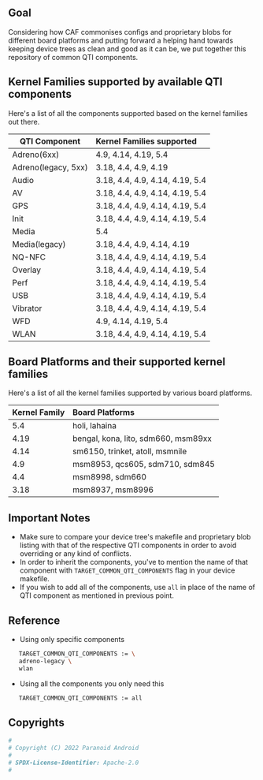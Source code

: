 ## Goal

Considering how CAF commonises configs and proprietary blobs for different board platforms and putting forward a helping hand towards keeping device trees as clean and good as it can be, we put together this repository of common QTI components.

## Kernel Families supported by available QTI components

Here's a list of all the components supported based on the kernel families out there.

| QTI Component       | Kernel Families supported       |
| ------------------- | :------------------------------ |
| Adreno(6xx)         | 4.9, 4.14, 4.19, 5.4            |
| Adreno(legacy, 5xx) | 3.18, 4.4, 4.9, 4.19            |
| Audio               | 3.18, 4.4, 4.9, 4.14, 4.19, 5.4 |
| AV                  | 3.18, 4.4, 4.9, 4.14, 4.19, 5.4 |
| GPS                 | 3.18, 4.4, 4.9, 4.14, 4.19, 5.4 |
| Init                | 3.18, 4.4, 4.9, 4.14, 4.19, 5.4 |
| Media               | 5.4                             |
| Media(legacy)       | 3.18, 4.4, 4.9, 4.14, 4.19      |
| NQ-NFC              | 3.18, 4.4, 4.9, 4.14, 4.19, 5.4 |
| Overlay             | 3.18, 4.4, 4.9, 4.14, 4.19, 5.4 |
| Perf                | 3.18, 4.4, 4.9, 4.14, 4.19, 5.4 |
| USB                 | 3.18, 4.4, 4.9, 4.14, 4.19, 5.4 |
| Vibrator            | 3.18, 4.4, 4.9, 4.14, 4.19, 5.4 |
| WFD                 | 4.9, 4.14, 4.19, 5.4            |
| WLAN                | 3.18, 4.4, 4.9, 4.14, 4.19, 5.4 |

## Board Platforms and their supported kernel families

Here's a list of all the kernel families supported by various board platforms.

| Kernel Family | Board Platforms                            |
| ------------- | :----------------------------------------- |
| 5.4           | holi, lahaina                              |
| 4.19          | bengal, kona, lito, sdm660, msm89xx        |
| 4.14          | sm6150, trinket, atoll, msmnile            |
| 4.9           | msm8953, qcs605, sdm710, sdm845            |
| 4.4           | msm8998, sdm660                            |
| 3.18          | msm8937, msm8996                           |

## Important Notes

- Make sure to compare your device tree's makefile and proprietary blob listing with that of the respective QTI components in order to avoid overriding or any kind of conflicts.
- In order to inherit the components, you've to mention the name of that component with `TARGET_COMMON_QTI_COMPONENTS` flag in your device makefile.
- If you wish to add all of the components, use `all` in place of the name of QTI component as mentioned in previous point.

## Reference

- Using only specific components

```bash
   TARGET_COMMON_QTI_COMPONENTS := \
   adreno-legacy \
   wlan
```

- Using all the components you only need this

```bash
   TARGET_COMMON_QTI_COMPONENTS := all
```

## Copyrights

```bash
#
# Copyright (C) 2022 Paranoid Android
#
# SPDX-License-Identifier: Apache-2.0
#
```
